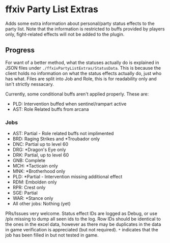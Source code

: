# ffxiv Party List Extras

Adds some extra information about personal/party status effects to the party list.
Note that the information is restricted to buffs provided by players only, fight-related effects will not be added to the plugin.

## Progress

For want of a better method, what the statuses actually do is explained in JSON files under `./ffxivPartyListExtras/StatusData`.
This is because the client holds no information on what the status effects actually do, just who has what.
Files are split into Job and Role, this is for readability only and isn't strictly nessacary.

Currently, some conditional buffs aren't applied properly. These are:
- PLD: Intervention buffed when sentinel/rampart active
- AST: Role Related buffs from arcana

### Jobs

- AST: Partial - Role related buffs not implimented
- BRD: Raging Strikes and *Troubador only
- DNC: Partial up to level 60
- DRG: *Dragon's Eye only
- DRK: Partial, up to level 60
- GNB: Complete
- MCH: *Tacticain only
- MNK: *Brotherhood only
- PLD: *Partial - Intervention missing additional effect
- RDM: Embolden only
- RPR: Crest only
- SGE: Partial
- WAR: *Stance only
- All other jobs: Nothing (yet)

PRs/Issues very welcome.
Status effect IDs are logged as Debug, or use /plx missing to dump all seen ids to the log.
Row IDs should be identical to the ones in the excel data, however as there may be duplicates in the data in game verification is appreciated (but not required).
`*` indicates that the job has been filled in but not tested in game.
